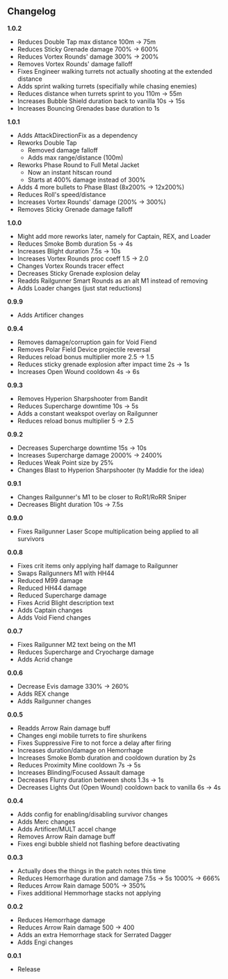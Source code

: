 ## Changelog

**1.0.2**

- Reduces Double Tap max distance 100m -> 75m
- Reduces Sticky Grenade damage 700% -> 600%
- Reduces Vortex Rounds' damage 300% -> 200%
- Removes Vortex Rounds' damage falloff
- Fixes Engineer walking turrets not actually shooting at the extended distance
- Adds sprint walking turrets (specifially while chasing enemies)
- Reduces distance when turrets sprint to you 110m -> 55m
- Increases Bubble Shield duration back to vanilla 10s -> 15s
- Increases Bouncing Grenades base duration to 1s

**1.0.1**

- Adds AttackDirectionFix as a dependency
- Reworks Double Tap
  - Removed damage falloff
  - Adds max range/distance (100m)
- Reworks Phase Round to Full Metal Jacket
  - Now an instant hitscan round
  - Starts at 400% damage instead of 300%
- Adds 4 more bullets to Phase Blast (8x200% -> 12x200%)
- Reduces Roll's speed/distance
- Increases Vortex Rounds' damage (200% -> 300%)
- Removes Sticky Grenade damage falloff

**1.0.0**

- Might add more reworks later, namely for Captain, REX, and Loader
- Reduces Smoke Bomb duration 5s -> 4s
- Increases Blight duration 7.5s -> 10s
- Increases Vortex Rounds proc coeff 1.5 -> 2.0
- Changes Vortex Rounds tracer effect
- Decreases Sticky Grenade explosion delay
- Readds Railgunner Smart Rounds as an alt M1 instead of removing
- Adds Loader changes (just stat reductions)

**0.9.9**

- Adds Artificer changes

**0.9.4**

- Removes damage/corruption gain for Void Fiend
- Removes Polar Field Device projectile reversal
- Reduces reload bonus multiplier more 2.5 -> 1.5
- Reduces sticky grenade explosion after impact time 2s -> 1s
- Increases Open Wound cooldown 4s -> 6s

**0.9.3**

- Removes Hyperion Sharpshooter from Bandit
- Reduces Supercharge downtime 10s -> 5s
- Adds a constant weakspot overlay on Railgunner
- Reduces reload bonus multiplier 5 -> 2.5

**0.9.2**

- Decreases Supercharge downtime 15s -> 10s
- Increases Supercharge damage 2000% -> 2400%
- Reduces Weak Point size by 25%
- Changes Blast to Hyperion Sharpshooter (ty Maddie for the idea)

**0.9.1**

- Changes Railgunner's M1 to be closer to RoR1/RoRR Sniper
- Decreases Blight duration 10s -> 7.5s

**0.9.0**

- Fixes Railgunner Laser Scope multiplication being applied to all survivors

**0.0.8**

- Fixes crit items only applying half damage to Railgunner
- Swaps Railgunners M1 with HH44
- Reduced M99 damage
- Reduced HH44 damage
- Reduced Supercharge damage
- Fixes Acrid Blight description text
- Adds Captain changes
- Adds Void Fiend changes

**0.0.7**

- Fixes Railgunner M2 text being on the M1
- Reduces Supercharge and Cryocharge damage
- Adds Acrid change

**0.0.6**

- Decrease Evis damage 330% -> 260%
- Adds REX change
- Adds Railgunner changes

**0.0.5**

- Readds Arrow Rain damage buff
- Changes engi mobile turrets to fire shurikens
- Fixes Suppressive Fire to not force a delay after firing
- Increases duration/damage on Hemorrhage
- Increases Smoke Bomb duration and cooldown duration by 2s
- Reduces Proximity Mine cooldown 7s -> 5s
- Increases Blinding/Focused Assault damage
- Decreases Flurry duration between shots 1.3s -> 1s
- Decreases Lights Out (Open Wound) cooldown back to vanilla 6s -> 4s

**0.0.4**

- Adds config for enabling/disabling survivor changes
- Adds Merc changes
- Adds Artificer/MULT accel change
- Removes Arrow Rain damage buff
- Fixes engi bubble shield not flashing before deactivating

**0.0.3**

- Actually does the things in the patch notes this time
- Reduces Hemorrhage duration and damage 7.5s -> 5s 1000% -> 666%
- Reduces Arrow Rain damage 500% -> 350%
- Fixes additional Hemmorhage stacks not applying

**0.0.2**

- Reduces Hemorrhage damage
- Reduces Arrow Rain damage 500 -> 400
- Adds an extra Hemorrhage stack for Serrated Dagger
- Adds Engi changes

**0.0.1**

- Release
